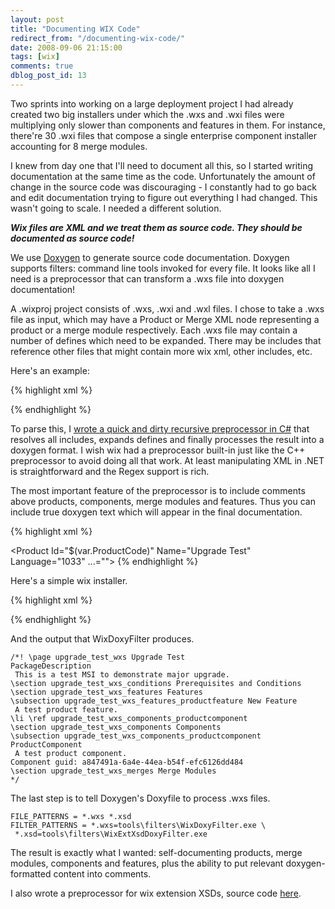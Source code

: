 ```yaml
---
layout: post
title: "Documenting WIX Code"
redirect_from: "/documenting-wix-code/"
date: 2008-09-06 21:15:00
tags: [wix]
comments: true
dblog_post_id: 13
---
```

Two sprints into working on a large deployment project I had already created two big installers under which the .wxs and .wxi files were multiplying only slower than components and features in them. For instance, there're 30 .wxi files that compose a single enterprise component installer accounting for 8 merge modules.

I knew from day one that I'll need to document all this, so I started writing documentation at the same time as the code. Unfortunately the amount of change in the source code was discouraging - I constantly had to go back and edit documentation trying to figure out everything I had changed. This wasn't going to scale. I needed a different solution.

**_Wix files are XML and we treat them as source code. They should be documented as source code!_**

We use [Doxygen](https://www.doxygen.org) to generate source code documentation. Doxygen supports filters: command line tools invoked for every file. It looks like all I need is a preprocessor that can transform a .wxs file into doxygen documentation!

A .wixproj project consists of .wxs, .wxi and .wxl files. I chose to take a .wxs file as input, which may have a Product or Merge XML node representing a product or a merge module respectively. Each .wxs file may contain a number of defines which need to be expanded. There may be includes that reference other files that might contain more wix xml, other includes, etc.

Here's an example:

{% highlight xml %}
<Product Id="*" Name="Test" Language="1033"
 Version="$(var.ProductVersion)"
 UpgradeCode="b6012b2a-d280-40bc-a236-6fdce2c9b84f">
<?define ProductVersion='5.5.0.0' ?>
<?include ..\Common\Properties.wxi ?>
{% endhighlight %}

To parse this, I [wrote a quick and dirty recursive preprocessor in C#](https://github.com/dblock/codeproject/blob/master/DoxygenFilters/WixDoxyFilter/WixPreprocessor.cs) that resolves all includes, expands defines and finally processes the result into a doxygen format. I wish wix had a preprocessor built-in just like the C++ preprocessor to avoid doing all that work. At least manipulating XML in .NET is straightforward and the Regex support is rich.

The most important feature of the preprocessor is to include comments above products, components, merge modules and features. Thus you can include true doxygen text which will appear in the final documentation.

{% highlight xml %}
<!-- This is a test MSI to demonstrate major upgrade. -->
<Product Id="$(var.ProductCode)" Name="Upgrade Test" Language="1033" ...="">
{% endhighlight %}

Here's a simple wix installer.

{% highlight xml %}
<?xml version="1.0" encoding="UTF-8"?>
<?define ProductVersion="3.0.0" ?>
<?define UpgradeCode="{3485E6A2-A1F3-4329-8BB5-ED8FFCF283D4}"?>
<?define ProductCode="*"?>
<?define PackageCode="{????????-????-????-????-????????????}"?>
<Wix xmlns="https://schemas.microsoft.com/wix/2006/wi">
<!-- This is a test MSI to demonstrate major upgrade. -->
 <Product Id="$(var.ProductCode)" Name="Upgrade Test" Language="1033"
  Version="$(var.ProductVersion)" Codepage="1252" Manufacturer="$(var.Manufacturer)"
  UpgradeCode="$(var.UpgradeCode)">
  <Package Id="$(var.PackageCode)" Description="PackageDescription" Comments="Comments"
   Manufacturer="$(var.Manufacturer)" ...="" Keywords="Installer,MSI,Database" />
    <Directory Id="TARGETDIR" Name="SourceDir">
    <Directory Id="ProgramFilesFolder">
    <Directory Id="INSTALLLOCATION" Name="Upgrade Test">
    <!-- A test product component. -->
    <Component Id="ProductComponent" Guid="a847491a-6a4e-44ea-b54f-efc6126dd484">
     <File Id="UpgradeTest_wxs" Name="UpgradeTest.wxs" src="UpgradeTest.wxs" temp_src="UpgradeTest.wxs" />
    </Component>
   </Directory>
  </Directory>
 </Directory>
 <!-- A test product feature. -->
 <Feature Id="ProductFeature" Title="New Feature" Level="1">
  <ComponentRef Id="ProductComponent" />
  </Feature>
 </Product>
</Wix>
{% endhighlight %}

And the output that WixDoxyFilter produces.

```
/*! \page upgrade_test_wxs Upgrade Test
PackageDescription
 This is a test MSI to demonstrate major upgrade.
\section upgrade_test_wxs_conditions Prerequisites and Conditions
\section upgrade_test_wxs_features Features
\subsection upgrade_test_wxs_features_productfeature New Feature
 A test product feature.
\li \ref upgrade_test_wxs_components_productcomponent
\section upgrade_test_wxs_components Components
\subsection upgrade_test_wxs_components_productcomponent ProductComponent
 A test product component.
Component guid: a847491a-6a4e-44ea-b54f-efc6126dd484
\section upgrade_test_wxs_merges Merge Modules
*/
```

The last step is to tell Doxygen's Doxyfile to process .wxs files.

```
FILE_PATTERNS = *.wxs *.xsd
FILTER_PATTERNS = *.wxs=tools\filters\WixDoxyFilter.exe \
 *.xsd=tools\filters\WixExtXsdDoxyFilter.exe
```

The result is exactly what I wanted: self-documenting products, merge modules, components and features, plus the ability to put relevant doxygen-formatted content into comments.

I also wrote a preprocessor for wix extension XSDs, source code [here](https://github.com/dblock/codeproject/tree/master/DoxygenFilters).

